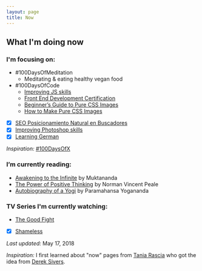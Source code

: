 ```yaml
---
layout: page
title: Now
---
```


## What I'm doing now

### I'm focusing on:
- #100DaysOfMeditation
  - Meditating & eating healthy vegan food
- #100DaysOfCode
  - [Improving JS skills](http://www.video2brain.com/es/formadores/sergio-brito)
  - [Front End Development Certification](https://www.freecodecamp.org) 
  - [Beginner’s Guide to Pure CSS Images](https://codepen.io/mikemang/post/a-beginner-s-guide-to-pure-css-images)
  - [How to Make Pure CSS Images](https://coding-artist.teachable.com/p/how-to-make-pure-css-images)
- [x] [SEO Posicionamiento Natural en Buscadores](https://gilfinart.com/blog/seo)
- [x] [Improving Photoshop skills](http://www.youtube.com/watch?v=sF_jSrBhdlg)
- [x] [Learning German](http://www.languagetransfer.org/complete-german)

*Inspiration:* [#100DaysOfX](http://100daysofx.com/)

### I’m currently reading:

- [Awakening to the Infinite](http://www.goodreads.com/book/show/24924559-awakening-to-the-infinite) by Muktananda
- [The Power of Positive Thinking](http://www.goodreads.com/book/show/1134122.The_Power_of_Positive_Thinking) by Norman Vincent Peale
- [Autobiography of a Yogi](http://www.goodreads.com/book/show/639864.Autobiography_of_a_Yogi) by Paramahansa Yogananda

### TV Series I'm currently watching:

- [The Good Fight](http://www.cbs.com/shows/the-good-fight/)
- [x] [Shameless](http://www.sho.com/shameless)

*Last updated:* May 17, 2018

*Inspiration:* I first learned about "now" pages from [Tania Rascia](https://taniarascia.com) who got the idea from [Derek Sivers](https://sivers.org/).
